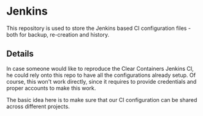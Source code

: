 # Jenkins
This repository is used to store the Jenkins based CI configuration files - both for backup, re-creation and history.

## Details
In case someone would like to reproduce the Clear Containers Jenkins CI, he could rely onto this repo to have all the
configurations already setup. Of course, this won't work directly, since it requires to provide credentials and proper
accounts to make this work.

The basic idea here is to make sure that our CI configuration can be shared across different projects.
